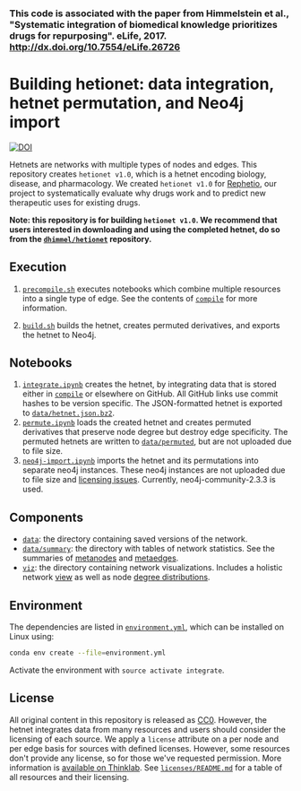 
### This code is associated with the paper from Himmelstein et al., "Systematic integration of biomedical knowledge prioritizes drugs for repurposing". eLife, 2017. http://dx.doi.org/10.7554/eLife.26726

# Building hetionet: data integration, hetnet permutation, and Neo4j import

[![DOI](https://zenodo.org/badge/14475/dhimmel/integrate.svg)](https://zenodo.org/badge/latestdoi/14475/dhimmel/integrate)

Hetnets are networks with multiple types of nodes and edges. This repository creates `hetionet v1.0`, which is a hetnet encoding biology, disease, and pharmacology. We created `hetionet v1.0` for [Rephetio](https://doi.org/10.15363/thinklab.4), our project to systematically evaluate why drugs work and to predict new therapeutic uses for existing drugs.

**Note: this repository is for building `hetionet v1.0`. We recommend that users interested in downloading and using the completed hetnet, do so from the [`dhimmel/hetionet`](https://github.com/dhimmel/hetionet) repository.**

## Execution

1. [`precompile.sh`](precompile.sh) executes notebooks which combine multiple resources into a single type of edge. See the contents of [`compile`](compile) for more information.

2. [`build.sh`](build.sh) builds the hetnet, creates permuted derivatives, and exports the hetnet to Neo4j.

## Notebooks

1. [`integrate.ipynb`](integrate.ipynb) creates the hetnet, by integrating data that is stored either in [`compile`](compile) or elsewhere on GitHub. All GitHub links use commit hashes to be version specific. The JSON-formatted hetnet is exported to [`data/hetnet.json.bz2`](data/hetnet.json.bz2).
2. [`permute.ipynb`](permute.ipynb) loads the created hetnet and creates permuted derivatives that preserve node degree but destroy edge specificity. The permuted hetnets are written to [`data/permuted`](data/permuted), but are not uploaded due to file size.
3. [`neo4j-import.ipynb`](neo4j-import.ipynb) imports the hetnet and its permutations into separate neo4j instances. These neo4j instances are not uploaded due to file size and [licensing issues](https://doi.org/10.15363/thinklab.d130). Currently, neo4j-community-2.3.3 is used.

## Components

+ [`data`](data): the directory containing saved versions of the network.
+ [`data/summary`](data/summary): the directory with tables of network statistics. See the summaries of [metanodes](data/summary/metanodes.tsv) and [metaedges](data/summary/metaedges.tsv).
+ [`viz`](viz): the directory containing network visualizations. Includes a holistic network [view](viz/network-5k.png) as well as node [degree distributions](viz/degrees.pdf).

## Environment

The dependencies are listed in [`environment.yml`](environment.yml), which can be installed on Linux using:

```sh
conda env create --file=environment.yml
```

Activate the environment with `source activate integrate`.

## License

All original content in this repository is released as [CC0](https://creativecommons.org/publicdomain/zero/1.0/ "CC0 1.0 Universal (CC0 1.0) Public Domain Dedication"). However, the hetnet integrates data from many resources and users should consider the licensing of each source. We apply a `license` attribute on a per node and per edge basis for sources with defined licenses. However, some resources don't provide any license, so for those we've requested permission. More information is [available on Thinklab](http://thinklab.com/discussion/integrating-resources-with-disparate-licensing-into-an-open-network/107). See [`licenses/README.md`](licenses/README.md) for a table of all resources and their licensing.
